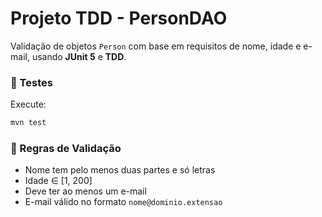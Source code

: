 # Projeto TDD - PersonDAO

Validação de objetos `Person` com base em requisitos de nome, idade e e-mail, usando **JUnit 5** e **TDD**.

### 🧪 Testes
Execute:
```bash
mvn test
```

### 🧰 Regras de Validação
- Nome tem pelo menos duas partes e só letras  
- Idade ∈ [1, 200]  
- Deve ter ao menos um e-mail  
- E-mail válido no formato `nome@dominio.extensao`
